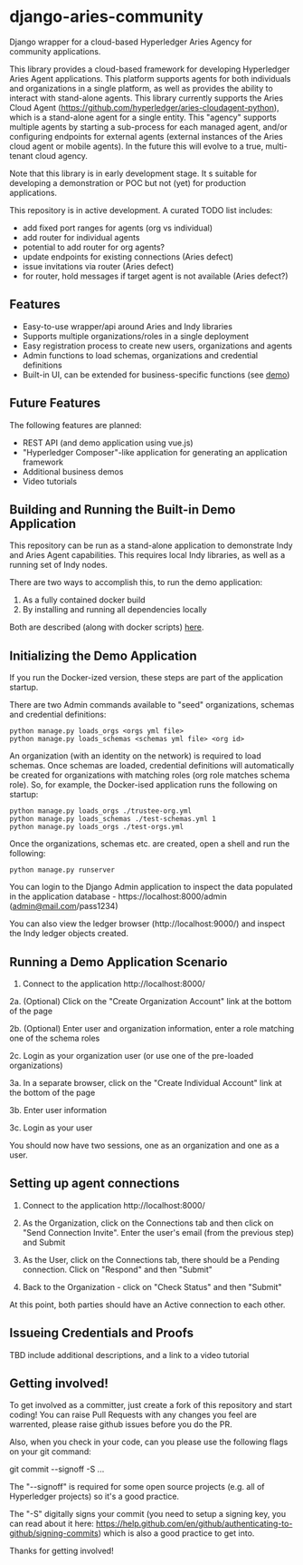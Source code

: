 # django-aries-community

Django wrapper for a cloud-based Hyperledger Aries Agency for community applications.

This library provides a cloud-based framework for developing Hyperledger Aries Agent applications.  This platform supports agents for both individuals and organizations in a single platform, as well as provides the ability to interact with stand-alone agents.  This library currently supports the Aries Cloud Agent (https://github.com/hyperledger/aries-cloudagent-python), which is a
stand-alone agent for a single entity.  This "agency" supports multiple agents by starting a sub-process for each managed agent, 
and/or configuring endpoints for external agents (external instances of the Aries cloud agent or mobile agents).  In the future
this will evolve to a true, multi-tenant cloud agency.

Note that this library is in early development stage.  It s suitable for developing a demonstration or POC but not (yet) for production applications.


This repository is in active development.  A curated TODO list includes:

- add fixed port ranges for agents (org vs individual)
- add router for individual agents
- potential to add router for org agents?
- update endpoints for existing connections (Aries defect)
- issue invitations via router (Aries defect)
- for router, hold messages if target agent is not available (Aries defect?)


## Features

- Easy-to-use wrapper/api around Aries and Indy libraries
- Supports multiple organizations/roles in a single deployment
- Easy registration process to create new users, organizations and agents
- Admin functions to load schemas, organizations and credential definitions
- Built-in UI, can be extended for business-specific functions (see [demo](https://github.com/AnonSolutions/aries-community-demo))


## Future Features

The following features are planned:

- REST API (and demo application using vue.js)
- "Hyperledger Composer"-like application for generating an application framework
- Additional business demos
- Video tutorials


## Building and Running the Built-in Demo Application

This repository can be run as a stand-alone application to demonstrate Indy and Aries Agent capabilities.  This requires local Indy libraries, as well as a running set of Indy nodes.

There are two ways to accomplish this, to run the demo application:

1. As a fully contained docker build
2. By installing and running all dependencies locally

Both are described (along with docker scripts) [here](./docker).


## Initializing the Demo Application

If you run the Docker-ized version, these steps are part of the application startup.

There are two Admin commands available to "seed" organizations, schemas and credential definitions:

```
python manage.py loads_orgs <orgs yml file>
python manage.py loads_schemas <schemas yml file> <org id>
```

An organization (with an identity on the network) is required to load schemas.  Once schemas are loaded, credential definitions will automatically be created for organizations with matching roles (org role matches schema role).  So, for example, the Docker-ised application runs the following on startup:

```
python manage.py loads_orgs ./trustee-org.yml
python manage.py loads_schemas ./test-schemas.yml 1
python manage.py loads_orgs ./test-orgs.yml
```

Once the organizations, schemas etc. are created, open a shell and run the following:

```
python manage.py runserver
```

You can login to the Django Admin application to inspect the data populated in the application database - https://localhost:8000/admin (admin@mail.com/pass1234)

You can also view the ledger browser (http://localhost:9000/) and inspect the Indy ledger objects created.


## Running a Demo Application Scenario

1. Connect to the application http://localhost:8000/

2a. (Optional) Click on the "Create Organization Account" link at the bottom of the page

2b. (Optional) Enter user and organization information, enter a role matching one of the schema roles

2c. Login as your organization user (or use one of the pre-loaded organizations)

3a. In a separate browser, click on the "Create Individual Account" link at the bottom of the page

3b. Enter user information

3c. Login as your user

You should now have two sessions, one as an organization and one as a user.


## Setting up agent connections

1. Connect to the application http://localhost:8000/

2. As the Organization, click on the Connections tab and then click on "Send Connection Invite".  Enter the user's email (from the previous step) and Submit

3. As the User, click on the Connections tab, there should be a Pending connection. Click on "Respond" and then "Submit"

4. Back to the Organization - click on "Check Status" and then "Submit"

At this point, both parties should have an Active connection to each other.


## Issueing Credentials and Proofs

TBD include additional descriptions, and a link to a video tutorial


## Getting involved!

To get involved as a committer, just create a fork of this repository and start coding!  You can raise Pull Requests with any changes you feel are warrented, please raise github issues before you do the PR.

Also, when you check in your code, can you please use the following flags on your git command:

git commit --signoff -S ...

The "--signoff" is required for some open source projects (e.g. all of Hyperledger projects) so it's a good practice. 

The "-S" digitally signs your commit (you need to setup a signing key, you can read about it here: https://help.github.com/en/github/authenticating-to-github/signing-commits) which is also a good practice to get into.

Thanks for getting involved!

